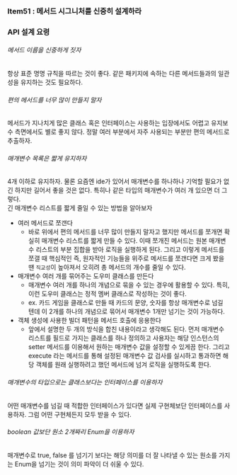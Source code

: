 ### Item51 : 메서드 시그니처를 신중히 설계하라

### API 설계 요령

###### 메서드 이름을 신중하게 짓자
항상 표준 명명 규칙을 따르는 것이 좋다. 같은 패키지에 속하는 다른 메서드들과의 일관성을 유지하는 것도 필요하다.

###### 편의 메서드를 너무 많이 만들지 말자
메서드가 지나치게 많은 클래스 혹은 인터페이스는 사용하는 입장에서도 어렵고 유지보수 측면에서도 별로 좋지 않다. 정말 여러 부분에서
자주 사용되는 부분만 편의 메서드로 추출하자.

###### 매개변수 목록은 짧게 유지하자
4개 이하로 유지하자. 물론 요즘엔 ide가 있어서 매개변수를 하나하나 기억할 필요가 없긴 하지만 길어서 좋을 것은 없다. 특히나 같은 타입의 매개변수가
여러 개 있으면 더 그렇다.  
긴 매개변수 리스트를 짧게 줄일 수 있는 방법을 알아보자
- 여러 메서드로 쪼갠다
  - 바로 위에서 편의 메서드를 너무 많이 만들지 말자고 했지만 메서드를 쪼개면 확실히 매개변수 리스트를 짧게 만들 수 있다. 이때 쪼개진
  메서드는 원본 매개변수 리스트의 부분 집합을 받아 로직을 실행하게 된다. 그리고 이렇게 메서드를 쪼갤 때 핵심적인 즉, 원자적인 기능들을 위주로
  메서드를 쪼갠다면 크게 봤을 땐 `직교성`이 높아져서 오히려 총 메서드의 개수를 줄일 수 있다.
- 매개변수 여러 개를 묶어주는 도우미 클래스를 만든다
  - 매개변수 여러 개를 하나의 개념으로 묶을 수 있는 경우에 활용할 수 있다. 특히, 이런 도우미 클래스는 정적 멤버 클래스로 작성하는 것이 좋다.
  - ex. 카드 게임을 클래스로 만들 때 카드의 문양, 숫자를 항상 매개변수로 넘길 텐데 이 2개를 하나의 개념으로 묶어서 매개변수 1개만 넘기는 것이 가능하다.
- 객체 생성에 사용한 빌더 패턴을 메서드 호출에 응용한다
  - 앞에서 설명한 두 개의 방식을 합친 내용이라고 생각해도 된다. 먼저 매개변수 리스트를 필드로 가지는 클래스를 하나 정의하고 사용자는 해당 인스턴스의
  setter 메서드를 이용해서 원하는 매개변수 값을 설정할 수 있게끔 한다. 그리고 execute 라는 메서드를 통해 설정된 매개변수 값 검사를 실시하고 통과하면
  해당 객체를 원래 실행하려고 했던 메서드에 넘겨 로직을 실행하도록 한다.

###### 매개변수의 타입으로는 클래스보다는 인터페이스를 이용하자
어떤 매개변수를 넘길 때 적합한 인터페이스가 있다면 실제 구현체보단 인터페이스를 사용하자. 그럼 어떤 구현체든지 모두 받을 수 있다.

###### boolean 값보단 원소 2개짜리 Enum을 이용하자
매개변수로 true, false 를 넘기기 보다는 해당 의미를 더 잘 나타낼 수 있는 원소를 가지는 Enum을 넘기는 것이 의미 파악이 더 쉬울 수 있다.